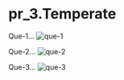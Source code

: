 # pr_3.Temperate
Que-1...
![que-1](https://github.com/khushi-khunt/pr_3.Temperate/assets/149076687/a887ec50-5558-4d7e-85be-271e97b17277)

Que-2...
![que-2](https://github.com/khushi-khunt/pr_3.Temperate/assets/149076687/0b93f26d-9d62-41d7-86fd-ccd97fc0000b)

Que-3...
![que-3](https://github.com/khushi-khunt/pr_3.Temperate/assets/149076687/151ce372-b8f9-4402-a6ae-54f15ba75116)
